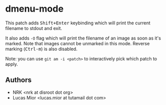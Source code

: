 # dmenu-mode

This patch adds <kbd>Shift+Enter</kbd> keybinding which will print the current
filename to stdout and exit.

It also adds `-O` flag which will print the filename of an image as soon as
it's marked. Note that images cannot be unmarked in this mode. Reverse marking
(<kbd>Ctrl\-m</kbd>) is also disabled.

Note: you can use `git am -i <patch>` to interactively pick which patch to
apply.

## Authors

* NRK \<nrk at disroot dot org>
* Lucas Mior \<lucas.mior at tutamail dot com>
